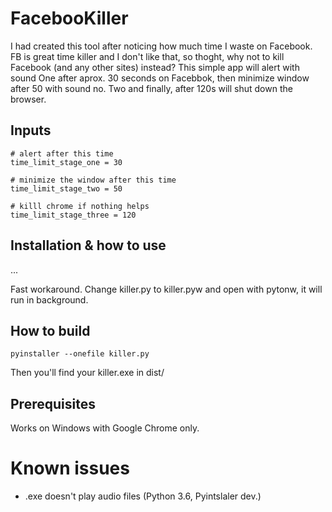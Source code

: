 # FacebooKiller

I had created this tool after noticing how much time I waste on Facebook. FB is great time killer and I don't like that, so thoght, why not to kill Facebook (and any other sites) instead? This simple app will alert with sound One after aprox. 30 seconds on Facebbok, then minimize window after 50 with sound no. Two and finally, after 120s will shut down the browser.

## Inputs

```text
# alert after this time
time_limit_stage_one = 30

# minimize the window after this time
time_limit_stage_two = 50

# killl chrome if nothing helps
time_limit_stage_three = 120
```

## Installation & how to use

...

Fast workaround. Change killer.py to killer.pyw and open with pytonw, it will run in background.

## How to build

```text
pyinstaller --onefile killer.py
```

Then you'll find your killer.exe in dist/

## Prerequisites

Works on Windows with Google Chrome only.

# Known issues

* .exe doesn't play audio files (Python 3.6, Pyintslaler dev.)
